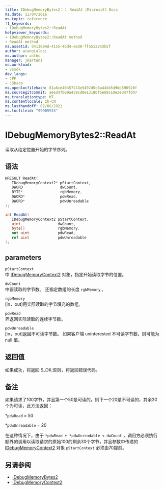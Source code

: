 ```yaml
---
title: IDebugMemoryBytes2：： ReadAt |Microsoft Docs
ms.date: 11/04/2016
ms.topic: reference
f1_keywords:
- IDebugMemoryBytes2::ReadAt
helpviewer_keywords:
- IDebugMemoryBytes2::ReadAt method
- ReadAt method
ms.assetid: b413684d-4155-4bd4-ae30-ffa512243b5f
author: acangialosi
ms.author: anthc
manager: jmartens
ms.workload:
- vssdk
dev_langs:
- CPP
- CSharp
ms.openlocfilehash: 81a6ce40457243e5492d5c6a44dd5d9dd590920f
ms.sourcegitcommit: ae6d47b09a439cd0e13180f5e89510e3e347fd47
ms.translationtype: MT
ms.contentlocale: zh-CN
ms.lasthandoff: 02/08/2021
ms.locfileid: "99909933"
---
```

# <a name="idebugmemorybytes2readat"></a>IDebugMemoryBytes2::ReadAt
读取从给定位置开始的字节序列。

## <a name="syntax"></a>语法

```cpp
HRESULT ReadAt( 
   IDebugMemoryContext2* pStartContext,
   DWORD                 dwCount,
   BYTE*                 rgbMemory,
   DWORD*                pdwRead,
   DWORD*                pdwUnreadable
);
```

```csharp
int ReadAt(
   IDebugMemoryContext2 pStartContext,
   uint                 dwCount,
   byte[]               rgbMemory,
   out uint             pdwRead,
   ref uint             pdwUnreadable
);
```

## <a name="parameters"></a>parameters
`pStartContext`\
中 [IDebugMemoryContext2](../../../extensibility/debugger/reference/idebugmemorycontext2.md) 对象，指定开始读取字节的位置。

`dwCount`\
中要读取的字节数。 还指定数组的长度 `rgbMemory` 。

`rgbMemory`\
[in，out]用实际读取的字节填充的数组。

`pdwRead`\
弄返回实际读取的连续字节数。

`pdwUnreadable`\
[in，out]返回不可读字节数。 如果客户端 uninterested 不可读字节数，则可能为 null 值。

## <a name="return-value"></a>返回值
 如果成功，将返回 S_OK;否则，将返回错误代码。

## <a name="remarks"></a>备注
 如果请求了100字节，并且第一个50是可读的，则下一个20是不可读的，其余30个为可读，此方法返回：

 *`pdwRead` = 50

 *`pdwUnreadable` = 20

 在这种情况下，由于 `*pdwRead + *pdwUnreadable < dwCount` ，调用方必须执行额外的调用以读取请求的原始100的剩余30个字节，并且参数中传递的 [IDebugMemoryContext2](../../../extensibility/debugger/reference/idebugmemorycontext2.md) 对象 `pStartContext` 必须由70提前。

## <a name="see-also"></a>另请参阅
- [IDebugMemoryBytes2](../../../extensibility/debugger/reference/idebugmemorybytes2.md)
- [IDebugMemoryContext2](../../../extensibility/debugger/reference/idebugmemorycontext2.md)
